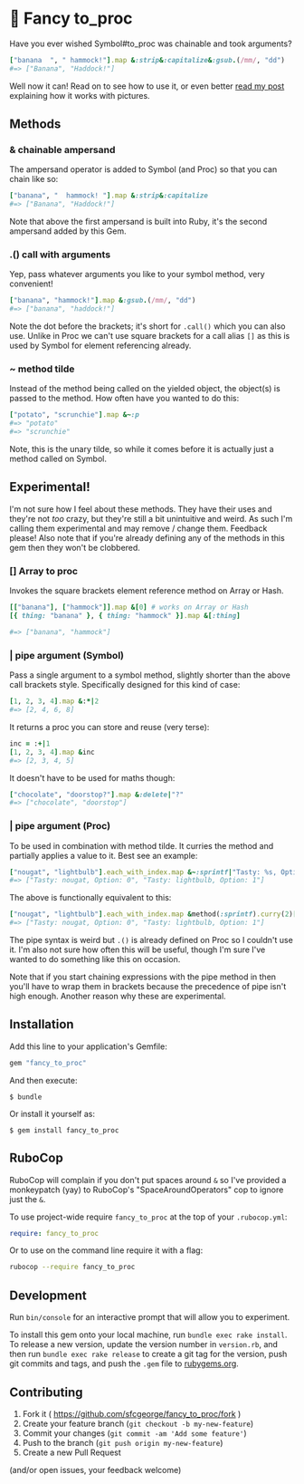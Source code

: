 # 🎩 Fancy to_proc

Have you ever wished Symbol#to_proc was chainable and took arguments?

```ruby
["banana  ", " hammock!"].map &:strip&:capitalize&:gsub.(/mm/, "dd")
#=> ["Banana", "Haddock!"]
```

Well now it can! Read on to see how to use it, or even better [read my post](https://www.sfcgeorge.co.uk/posts/2015/09/21/why-ruby-symbol-to-proc-works-and-more) explaining how it works with pictures.


## Methods

### & chainable ampersand

The ampersand operator is added to Symbol (and Proc) so that you can chain like so:

```ruby
["banana", "  hammock! "].map &:strip&:capitalize
#=> ["Banana", "Haddock!"]
```

Note that above the first ampersand is built into Ruby, it's the second ampersand added by this Gem.


### .() call with arguments

Yep, pass whatever arguments you like to your symbol method, very convenient!

```ruby
["banana", "hammock!"].map &:gsub.(/mm/, "dd")
#=> ["banana", "haddock!"]
```

Note the dot before the brackets; it's short for `.call()` which you can also use. Unlike in Proc we can't use square brackets for a call alias `[]` as this is used by Symbol for element referencing already.


### ~ method tilde

Instead of the method being called on the yielded object, the object(s) is passed to the method. How often have you wanted to do this:

```ruby
["potato", "scrunchie"].map &~:p
#=> "potato"
#=> "scrunchie"
```

Note, this is the unary tilde, so while it comes before it is actually just a method called on Symbol.


## Experimental!

I'm not sure how I feel about these methods. They have their uses and they're not _too_ crazy, but they're still a bit unintuitive and weird. As such I'm calling them experimental and may remove / change them. Feedback please! Also note that if you're already defining any of the methods in this gem then they won't be clobbered.


### [] Array to proc

Invokes the square brackets element reference method on Array or Hash.

```ruby
[["banana"], ["hammock"]].map &[0] # works on Array or Hash
[{ thing: "banana" }, { thing: "hammock" }].map &[:thing]

#=> ["banana", "hammock"]
```


### | pipe argument (Symbol)

Pass a single argument to a symbol method, slightly shorter than the above call brackets style. Specifically designed for this kind of case:

```ruby
[1, 2, 3, 4].map &:*|2
#=> [2, 4, 6, 8]
```

It returns a proc you can store and reuse (very terse):

```ruby
inc = :+|1
[1, 2, 3, 4].map &inc
#=> [2, 3, 4, 5]
```

It doesn't have to be used for maths though:

```ruby
["chocolate", "doorstop?"].map &:delete|"?"
#=> ["chocolate", "doorstop"]
```


### | pipe argument (Proc)

To be used in combination with method tilde. It curries the method and partially applies a value to it. Best see an example:

```ruby
["nougat", "lightbulb"].each_with_index.map &~:sprintf|"Tasty: %s, Option: %d"
#=> ["Tasty: nougat, Option: 0", "Tasty: lightbulb, Option: 1"]
```

The above is functionally equivalent to this:

```ruby
["nougat", "lightbulb"].each_with_index.map &method(:sprintf).curry(2)["Tasty: %s, Option: %d"]
#=> ["Tasty: nougat, Option: 0", "Tasty: lightbulb, Option: 1"]
```

The pipe syntax is weird but `.()` is already defined on Proc so I couldn't use it. I'm also not sure how often this will be useful, though I'm sure I've wanted to do something like this on occasion. 

Note that if you start chaining expressions with the pipe method in then you'll have to wrap them in brackets because the precedence of pipe isn't high enough. Another reason why these are experimental.


## Installation

Add this line to your application's Gemfile:

```ruby
gem "fancy_to_proc"
```

And then execute:

    $ bundle

Or install it yourself as:

    $ gem install fancy_to_proc


## RuboCop

RuboCop will complain if you don't put spaces around `&` so I've provided a monkeypatch (yay) to RuboCop's "SpaceAroundOperators" cop to ignore just the `&`.

To use project-wide require `fancy_to_proc` at the top of your `.rubocop.yml`:

```yaml
require: fancy_to_proc
```

Or to use on the command line require it with a flag:

```sh
rubocop --require fancy_to_proc
```

## Development

Run `bin/console` for an interactive prompt that will allow you to experiment.

To install this gem onto your local machine, run `bundle exec rake install`. To release a new version, update the version number in `version.rb`, and then run `bundle exec rake release` to create a git tag for the version, push git commits and tags, and push the `.gem` file to [rubygems.org](https://rubygems.org).

## Contributing

1. Fork it ( https://github.com/sfcgeorge/fancy_to_proc/fork )
2. Create your feature branch (`git checkout -b my-new-feature`)
3. Commit your changes (`git commit -am 'Add some feature'`)
4. Push to the branch (`git push origin my-new-feature`)
5. Create a new Pull Request

(and/or open issues, your feedback welcome)
